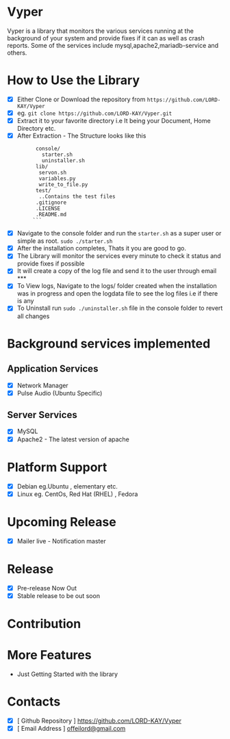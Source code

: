# Vyper
Vyper is a library that monitors the various services running at the background of your system and provide fixes if it can as well as crash reports. Some of the services include mysql,apache2,mariadb-service and others.

# How to Use the Library
 - [x] Either Clone or Download the repository from ```https://github.com/LORD-KAY/Vyper```
 - [x] eg. ```git clone https://github.com/LORD-KAY/Vyper.git```
 - [x] Extract it to your favorite directory i.e It being your Document, Home Directory etc.
 - [x] After Extraction - The Structure looks like this 
   ``` Service-Monitor/
         console/
           starter.sh
           uninstaller.sh
         lib/
          servon.sh
          variables.py
          write_to_file.py
         test/
          ..Contains the test files
         .gitignore
         .LICENSE
         .README.md
        ```
  - [x] Navigate to the console folder and run the `starter.sh` as a super user or simple as root.
  	```sudo ./starter.sh```
  - [x] After the installation completes, Thats it you are good to go.
  - [x] The Library will monitor the services every minute to check it status and provide fixes if possible
  - [x] It will create a copy of the log file and send it to the user through email ***
  - [x] To View logs, Navigate to the logs/ folder created when the installation was in progress and open the logdata file to see the log files i.e if there is any
  - [x] To Uninstall run `sudo ./uninstaller.sh` file in the console folder to revert all changes

# Background services implemented
## Application Services
 - [x] Network Manager
 - [x] Pulse Audio (Ubuntu Specific)
## Server Services
 - [x] MySQL
 - [x] Apache2 - The latest version of apache

# Platform Support
 - [x] Debian eg.Ubuntu , elementary etc.
 - [x] Linux eg. CentOs, Red Hat (RHEL) , Fedora
 
# Upcoming Release
 - [x] Mailer live - Notification master
 
# Release
 - [x] Pre-release Now Out
 - [x] Stable release to be out soon

# Contribution 

# More Features
 - Just Getting Started with the library
# Contacts
 - [x] [ Github Repository ] https://github.com/LORD-KAY/Vyper
 - [x] [ Email Address ] offeilord@gmail.com
